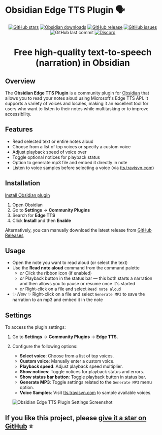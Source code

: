 # Obsidian Edge TTS Plugin 🗣️

<p align="center">
	<a href="https://github.com/travisvn/obsidian-edge-tts">
		<img src="https://img.shields.io/github/stars/travisvn/obsidian-edge-tts?style=social" alt="GitHub stars"></a>
	<a href="https://tts.travisvn.com/obsidian" target="_blank">
    <img src="https://img.shields.io/badge/dynamic/json?logo=obsidian&color=%23483699&label=downloads&query=%24%5B%27edge-tts%27%5D.downloads&url=https%3A%2F%2Fraw.githubusercontent.com%2Fobsidianmd%2Fobsidian-releases%2Fmaster%2Fcommunity-plugin-stats.json" alt="Obsidian downloads"></a>
	<a href="https://github.com/travisvn/obsidian-edge-tts/releases">
		<img src="https://img.shields.io/github/v/release/travisvn/obsidian-edge-tts" alt="GitHub release"></a>
	<a href="https://github.com/travisvn/obsidian-edge-tts/issues">
	  <img src="https://img.shields.io/github/issues/travisvn/obsidian-edge-tts" alt="GitHub issues"></a>
	<img src="https://img.shields.io/github/last-commit/travisvn/obsidian-edge-tts?color=red" alt="GitHub last commit">
	<a href="https://discord.gg/GkFbBCBqJ6" target="_blank">
  <img src="https://img.shields.io/badge/Discord-Voice_AI_%26_TTS_Tools-blue?logo=discord&logoColor=white" alt="Discord">
</a>
</p>

<h1 align="center">Free high-quality text-to-speech (narration) in Obsidian</h1>


## Overview

The **Obsidian Edge TTS Plugin** is a community plugin for [Obsidian](https://obsidian.md/) that allows you to read your notes aloud using Microsoft's Edge TTS API. It supports a variety of voices and locales, making it an excellent tool for users who want to listen to their notes while multitasking or to improve accessibility.

## Features

- Read selected text or entire notes aloud
- Choose from a list of top voices or specify a custom voice
- Adjust playback speed of voice over
- Toggle optional notices for playback status
- Option to generate mp3 file and embed it directly in note
- Listen to voice samples before selecting a voice (via [tts.travisvn.com](https://tts.travisvn.com))

## Installation

[Install Obsidian plugin](https://tts.travisvn.com/obsidian)

1. Open Obsidian
2. Go to **Settings** → **Community Plugins**
3. Search for **Edge TTS**
4. Click **Install** and then **Enable**

Alternatively, you can manually download the latest release from [GitHub Releases](https://github.com/travisvn/obsidian-edge-tts/releases)

## Usage

- Open the note you want to read aloud (or select the text)
- Use the **Read note aloud** command from the command palette
	- _or_  Click the ribbon icon (if enabled)
	- _or_  Playback button in the status bar — this both starts a narration and then allows you to pause or resume once it's started
	- _or_  Right-click on a file and select `Read note aloud`
- ✨ _New_ ✨ Right-click on a file and select `Generate MP3` to save the narration to an mp3 and embed it in the note

## Settings

To access the plugin settings:

1. Go to **Settings** → **Community Plugins** → **Edge TTS**.
2. Configure the following options:
   - **Select voice**: Choose from a list of top voices.
   - **Custom voice**: Manually enter a custom voice.
   - **Playback speed**: Adjust playback speed multiplier.
   - **Show notices**: Toggle notices for playback status and errors.
   - **Show status bar button**: Toggle playback button in status bar.
   - **Generate MP3**: Toggle settings related to the `Generate MP3` menu option.
   - **Voice Samples**: Visit [tts.travisvn.com](https://tts.travisvn.com) to sample available voices.
   
   ![Obsidian Edge TTS Plugin Settings Screenshot](https://utfs.io/f/MMMHiQ1TQaBoUkXv9BIyF8jY32HKoB45tuela0IdhLQ7JTvc)

## If you like this project, please [give it a star on GitHub](https://github.com/travisvn/obsidian-edge-tts) ⭐️
